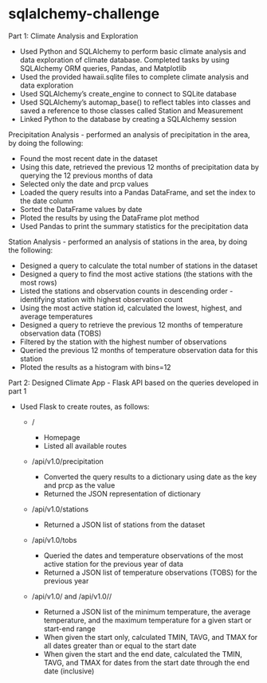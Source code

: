 # sqlalchemy-challenge

Part 1: Climate Analysis and Exploration
* Used Python and SQLAlchemy to perform basic climate analysis and data exploration of climate database. Completed tasks by using SQLAlchemy ORM queries, Pandas, and Matplotlib
* Used the provided hawaii.sqlite files to complete climate analysis and data exploration
* Used SQLAlchemy’s create_engine to connect to SQLite database
* Used SQLAlchemy’s automap_base() to reflect tables into classes and saved a reference to those classes called Station and Measurement
* Linked Python to the database by creating a SQLAlchemy session

Precipitation Analysis - performed an analysis of precipitation in the area, by doing the following:
* Found the most recent date in the dataset
* Using this date, retrieved the previous 12 months of precipitation data by querying the 12 previous months of data
* Selected only the date and prcp values
* Loaded the query results into a Pandas DataFrame, and set the index to the date column
* Sorted the DataFrame values by date
* Ploted the results by using the DataFrame plot method
* Used Pandas to print the summary statistics for the precipitation data

Station Analysis - performed an analysis of stations in the area, by doing the following:
* Designed a query to calculate the total number of stations in the dataset
* Designed a query to find the most active stations (the stations with the most rows)
* Listed the stations and observation counts in descending order - identifying station with highest observation count
* Using the most active station id, calculated the lowest, highest, and average temperatures
* Designed a query to retrieve the previous 12 months of temperature observation data (TOBS)
* Filtered by the station with the highest number of observations
* Queried the previous 12 months of temperature observation data for this station
* Ploted the results as a histogram with bins=12

Part 2: Designed Climate App - Flask API based on the queries developed in part 1
* Used Flask to create routes, as follows:

  * /
    * Homepage
    * Listed all available routes

  * /api/v1.0/precipitation
    * Converted the query results to a dictionary using date as the key and prcp as the value
    * Returned the JSON representation of dictionary

  * /api/v1.0/stations
    * Returned a JSON list of stations from the dataset

  * /api/v1.0/tobs
    * Queried the dates and temperature observations of the most active station for the previous year of data
    * Returned a JSON list of temperature observations (TOBS) for the previous year

  * /api/v1.0/<start> and /api/v1.0/<start>/<end>
    * Returned a JSON list of the minimum temperature, the average temperature, and the maximum temperature for a given start or start-end range
    * When given the start only, calculated TMIN, TAVG, and TMAX for all dates greater than or equal to the start date
    * When given the start and the end date, calculated the TMIN, TAVG, and TMAX for dates from the start date through the end date (inclusive)
